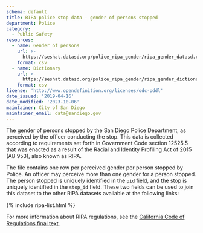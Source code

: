 ```yaml
---
schema: default
title: RIPA police stop data - gender of persons stopped
department: Police
category:
  - Public Safety
resources:
  - name: Gender of persons
    url: >-
      https://seshat.datasd.org/police_ripa_gender/ripa_gender_datasd.csv
    format: csv
  - name: Dictionary
    url: >-
      https://seshat.datasd.org/police_ripa_gender/ripa_gender_dictionary_datasd.csv
    format: csv
license: 'http://www.opendefinition.org/licenses/odc-pddl'
date_issued: '2019-04-16'
date_modified: '2023-10-06'
maintainer: City of San Diego
maintainer_email: data@sandiego.gov
---
```

The gender of persons stopped by the San Diego Police Department, as perceived by the officer conducting the stop. This data is collected according to requirements set forth in Government Code section 12525.5 that was enacted as a result of the Racial and Identity Profiling Act of 2015 (AB 953), also known as RIPA.

<!--more-->

The file contains one row per perceived gender per person stopped by Police. An officer may perceive more than one gender for a person stopped. The person stopped is uniquely identified in the `pid` field, and the stop is uniquely identified in the `stop_id` field. These two fields can be used to join this dataset to the other RIPA datasets available at the following links:

{% include ripa-list.html %}

For more information about RIPA regulations, see the [California Code of Regulations final text](https://oag.ca.gov/sites/all/files/agweb/pdfs/ripa/stop-data-reg-final-text-110717.pdf?).